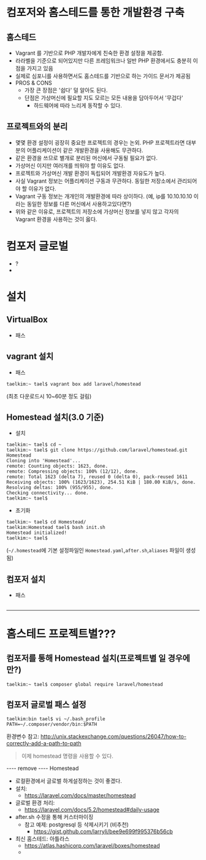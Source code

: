 # 컴포저와 홈스테드를 통한 개발환경 구축
## 홈스테드
- Vagrant 를 기반으로 PHP 개발자에게 친숙한 환경 설정을 제공함.
- 라라벨을 기준으로 되어있지만 다른 프레임워크나 일반 PHP 환경에서도 충분히 이점을 가지고 있음
- 실제로 심포니를 사용하면서도 홈스테드를 기반으로 하는 가이드 문서가 제공됨
- PROS & CONS
  - 가장 큰 장점은 '쉽다' 덜 알아도 된다.
  - 단점은 가상머신에 필요할 지도 모르는 모든 내용을 담아두어서 '무겁다'
    - 하드웨어에 따라 느리게 동작할 수 있다.

## 프로젝트와의 분리
- 몇몇 환경 설정이 굉장히 중요한 프로젝트의 경우는 논외. PHP 프로젝트라면 대부분의 어플리케이션이 같은 개발환경을 사용해도 무관하다.
- 같은 환경을 쓰므로 별개로 분리된 머신에서 구동될 필요가 없다.
- 가상머신 이지만 여러개를 띄워야 할 이유도 없다.
- 프로젝트와 가상머신 개발 환경이 독립되어 개발환경 자유도가 높다.
- 사실 Vagrant 정보는 어플리케이션 구동과 무관하다. 동일한 저장소에서 관리되어야 할 이유가 없다.
- Vagrant 구동 정보는 개개인의 개발환경에 따라 상이하다.
(예, ip를 10.10.10.10 이라는 동일한 정보를 다른 머신에서 사용하고있다면?)
- 위와 같은 이유로, 프로젝트의 저장소에 가상머신 정보를 넣지 않고 각자의 Vagrant 환경을 사용하는 것이 옳다.

# 컴포저 글로벌
- ?
- 

# 설치
## VirtualBox
- 패스

## vagrant 설치
- 패스

```
taelkim:~ tael$ vagrant box add laravel/homestead
```
(최초 다운로드시 10~60분 정도 걸림)

## Homestead 설치(3.0 기준)
- 설치
```
taelkim:~ tael$ cd ~
taelkim:~ tael$ git clone https://github.com/laravel/homestead.git Homestead
Cloning into 'Homestead'...
remote: Counting objects: 1623, done.
remote: Compressing objects: 100% (12/12), done.
remote: Total 1623 (delta 7), reused 0 (delta 0), pack-reused 1611
Receiving objects: 100% (1623/1623), 254.51 KiB | 180.00 KiB/s, done.
Resolving deltas: 100% (955/955), done.
Checking connectivity... done.
taelkim:~ tael$
```

- 초기화
```
taelkim:~ tael$ cd Homestead/
taelkim:Homestead tael$ bash init.sh
Homestead initialized!
taelkim:~ tael$
```
(`~/.homestead`에 기본 설정파일인 `Homestead.yaml`,`after.sh`,`aliases` 파일이 생성됨)


## 컴포저 설치
- 패스
##
-----------------------------------
# 홈스테드 프로젝트별???
## 컴포저를 통해 Homestead 설치(프로젝트별 일 경우에만?)
```
taelkim:~ tael$ composer global require laravel/homestead
```
## 컴포저 글로벌 패스 설정
```
taelkim:bin tael$ vi ~/.bash_profile
PATH=~/.composer/vendor/bin:$PATH
```
환경변수 참고: http://unix.stackexchange.com/questions/26047/how-to-correctly-add-a-path-to-path
> 이제 homestead 명령을 사용할 수 있다.


---- remove ----
Homestead
- 로컬환경에서 글로벌 하게설정하는 것이 좋겠다.
- 설치:
    - https://laravel.com/docs/master/homestead
- 글로벌 환경 처리:
    - https://laravel.com/docs/5.2/homestead#daily-usage
- after.sh 수정을 통해 커스터마이징
    - 참고 예제: postgresql 등 삭제시키기 (비추천)
        - https://gist.github.com/larryli/bee9e699f995376b56cb
- 최신 홈스테드: 아틀라스
    - https://atlas.hashicorp.com/laravel/boxes/homestead
    -  

